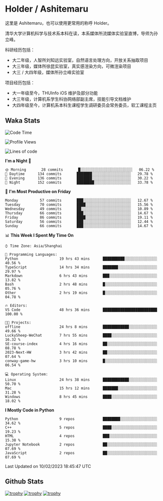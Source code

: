 # Holder / Ashitemaru

这里是 Ashitemaru，也可以使用更常用的称呼 Holder。

清华大学计算机科学与技术系本科在读，本系媒体所流媒体实验室直博，导师为孙立峰。

科研经历包括：

- 大二年级，人智所刘知远实验室，自然语言处理方向，开放关系抽取项目
- 大三年级，媒体所徐昆实验室，真实感渲染方向，可微渲染项目
- 大三 / 大四年级，媒体所孙立峰实验室

项目经历包括：

- 大一年级至今，THUInfo iOS 维护及部分功能
- 大三年级，计算机系学生科协网络部副主席，技能引导文档维护
- 大四年级至今，计算机系本科生课程学生调研委员会常务委员，软工课程主页

## Waka Stats

<!--START_SECTION:waka-->
![Code Time](http://img.shields.io/badge/Code%20Time-508%20hrs%2040%20mins-blue)

![Profile Views](http://img.shields.io/badge/Profile%20Views-0-blue)

![Lines of code](https://img.shields.io/badge/From%20Hello%20World%20I%27ve%20Written-319%20Thousand%20lines%20of%20code-blue)

**I'm a Night 🦉** 

```text
🌞 Morning       28 commits       █░░░░░░░░░░░░░░░░░░░░░░░░   06.22 % 
🌆 Daytime      134 commits       ███████░░░░░░░░░░░░░░░░░░   29.78 % 
🌃 Evening      136 commits       ███████░░░░░░░░░░░░░░░░░░   30.22 % 
🌙 Night        152 commits       ████████░░░░░░░░░░░░░░░░░   33.78 % 

```
📅 **I'm Most Productive on Friday** 

```text
Monday          57 commits       ███░░░░░░░░░░░░░░░░░░░░░░   12.67 % 
Tuesday         70 commits       ████░░░░░░░░░░░░░░░░░░░░░   15.56 % 
Wednesday       49 commits       ██░░░░░░░░░░░░░░░░░░░░░░░   10.89 % 
Thursday        66 commits       ███░░░░░░░░░░░░░░░░░░░░░░   14.67 % 
Friday          86 commits       ████░░░░░░░░░░░░░░░░░░░░░   19.11 % 
Saturday        56 commits       ███░░░░░░░░░░░░░░░░░░░░░░   12.44 % 
Sunday          66 commits       ███░░░░░░░░░░░░░░░░░░░░░░   14.67 % 

```


📊 **This Week I Spent My Time On** 

```text
⌚︎ Time Zone: Asia/Shanghai

💬 Programming Languages: 
Python                   19 hrs 43 mins      ██████████░░░░░░░░░░░░░░░   40.56 % 
TypeScript               14 hrs 34 mins      ███████░░░░░░░░░░░░░░░░░░   29.97 % 
Markdown                 6 hrs 43 mins       ███░░░░░░░░░░░░░░░░░░░░░░   13.82 % 
Bash                     2 hrs 48 mins       █░░░░░░░░░░░░░░░░░░░░░░░░   05.76 % 
Other                    2 hrs 19 mins       █░░░░░░░░░░░░░░░░░░░░░░░░   04.78 % 

🔥 Editors: 
VS Code                  48 hrs 36 mins      █████████████████████████   100.00 % 

🐱‍💻 Projects: 
offline                  24 hrs 8 mins       ████████████░░░░░░░░░░░░░   49.66 % 
LuckySheep-WeChat        7 hrs 55 mins       ████░░░░░░░░░░░░░░░░░░░░░   16.32 % 
SE-course-index          4 hrs 16 mins       ██░░░░░░░░░░░░░░░░░░░░░░░   08.78 % 
2023-Next-HW             3 hrs 42 mins       ██░░░░░░░░░░░░░░░░░░░░░░░   07.64 % 
conway-game-hw           3 hrs 10 mins       █░░░░░░░░░░░░░░░░░░░░░░░░   06.54 % 

💻 Operating System: 
Linux                    24 hrs 38 mins      ████████████░░░░░░░░░░░░░   50.70 % 
Mac                      15 hrs 12 mins      ███████░░░░░░░░░░░░░░░░░░   31.28 % 
Windows                  8 hrs 45 mins       ████░░░░░░░░░░░░░░░░░░░░░   18.02 % 

```

**I Mostly Code in Python** 

```text
Python                   9 repos             ████████░░░░░░░░░░░░░░░░░   34.62 % 
C++                      5 repos             ████░░░░░░░░░░░░░░░░░░░░░   19.23 % 
HTML                     4 repos             ███░░░░░░░░░░░░░░░░░░░░░░   15.38 % 
Jupyter Notebook         2 repos             ██░░░░░░░░░░░░░░░░░░░░░░░   07.69 % 
JavaScript               2 repos             ██░░░░░░░░░░░░░░░░░░░░░░░   07.69 % 

```



 Last Updated on 10/02/2023 18:45:47 UTC
<!--END_SECTION:waka-->

## Github Stats

[![trophy](https://github-profile-trophy.vercel.app/?username=Ashitemaru&column=7)](https://github.com/Ashitemaru)
[![trophy](https://github-readme-stats.vercel.app/api?username=Ashitemaru&show_icons=true&include_all_commits=true)](https://github.com/Ashitemaru)
[![trophy](https://github-readme-stats.vercel.app/api/top-langs/?username=Ashitemaru&layout=compact)](https://github.com/Ashitemaru)

<!--
**Ashitemaru/Ashitemaru** is a ✨ _special_ ✨ repository because its `README.md` (this file) appears on your GitHub profile.

Here are some ideas to get you started:

- 🔭 I’m currently working on ...
- 🌱 I’m currently learning ...
- 👯 I’m looking to collaborate on ...
- 🤔 I’m looking for help with ...
- 💬 Ask me about ...
- 📫 How to reach me: ...
- 😄 Pronouns: ...
- ⚡ Fun fact: ...
-->
